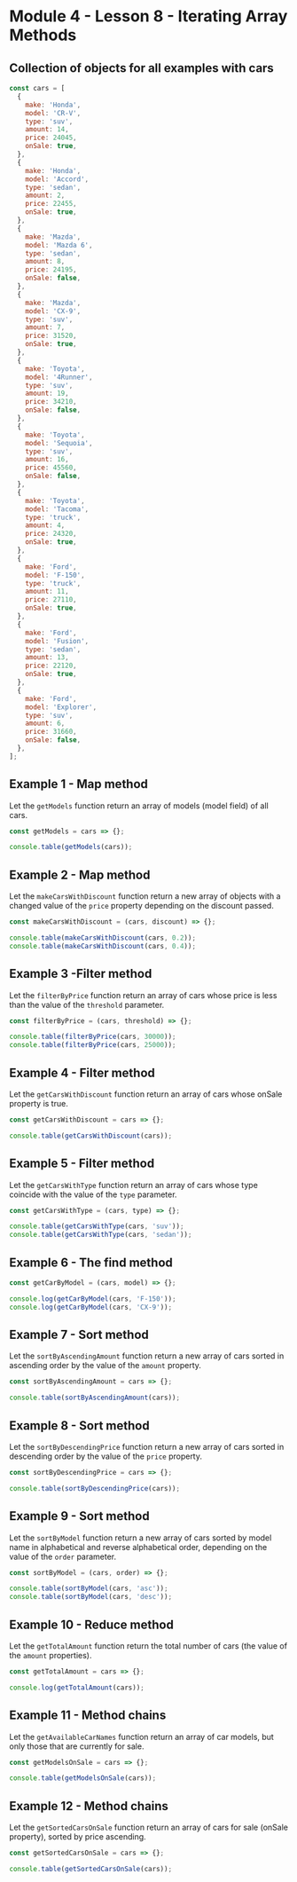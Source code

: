 # Module 4 - Lesson 8 - Iterating Array Methods

## Collection of objects for all examples with cars

```js
const cars = [
  {
    make: 'Honda',
    model: 'CR-V',
    type: 'suv',
    amount: 14,
    price: 24045,
    onSale: true,
  },
  {
    make: 'Honda',
    model: 'Accord',
    type: 'sedan',
    amount: 2,
    price: 22455,
    onSale: true,
  },
  {
    make: 'Mazda',
    model: 'Mazda 6',
    type: 'sedan',
    amount: 8,
    price: 24195,
    onSale: false,
  },
  {
    make: 'Mazda',
    model: 'CX-9',
    type: 'suv',
    amount: 7,
    price: 31520,
    onSale: true,
  },
  {
    make: 'Toyota',
    model: '4Runner',
    type: 'suv',
    amount: 19,
    price: 34210,
    onSale: false,
  },
  {
    make: 'Toyota',
    model: 'Sequoia',
    type: 'suv',
    amount: 16,
    price: 45560,
    onSale: false,
  },
  {
    make: 'Toyota',
    model: 'Tacoma',
    type: 'truck',
    amount: 4,
    price: 24320,
    onSale: true,
  },
  {
    make: 'Ford',
    model: 'F-150',
    type: 'truck',
    amount: 11,
    price: 27110,
    onSale: true,
  },
  {
    make: 'Ford',
    model: 'Fusion',
    type: 'sedan',
    amount: 13,
    price: 22120,
    onSale: true,
  },
  {
    make: 'Ford',
    model: 'Explorer',
    type: 'suv',
    amount: 6,
    price: 31660,
    onSale: false,
  },
];
```

## Example 1 - Map method

Let the `getModels` function return an array of models (model field) of all
cars.

```js
const getModels = cars => {};

console.table(getModels(cars));
```

## Example 2 - Map method

Let the `makeCarsWithDiscount` function return a new array of objects with a
changed value of the `price` property depending on the discount passed.

```js
const makeCarsWithDiscount = (cars, discount) => {};

console.table(makeCarsWithDiscount(cars, 0.2));
console.table(makeCarsWithDiscount(cars, 0.4));
```

## Example 3 -Filter method

Let the `filterByPrice` function return an array of cars whose price is less
than the value of the `threshold` parameter.

```js
const filterByPrice = (cars, threshold) => {};

console.table(filterByPrice(cars, 30000));
console.table(filterByPrice(cars, 25000));
```

## Example 4 - Filter method

Let the `getCarsWithDiscount` function return an array of cars whose onSale
property is true.

```js
const getCarsWithDiscount = cars => {};

console.table(getCarsWithDiscount(cars));
```

## Example 5 - Filter method

Let the `getCarsWithType` function return an array of cars whose type coincide
with the value of the `type` parameter.

```js
const getCarsWithType = (cars, type) => {};

console.table(getCarsWithType(cars, 'suv'));
console.table(getCarsWithType(cars, 'sedan'));
```

## Example 6 - The find method

```js
const getCarByModel = (cars, model) => {};

console.log(getCarByModel(cars, 'F-150'));
console.log(getCarByModel(cars, 'CX-9'));
```

## Example 7 - Sort method

Let the `sortByAscendingAmount` function return a new array of cars sorted in
ascending order by the value of the `amount` property.

```js
const sortByAscendingAmount = cars => {};

console.table(sortByAscendingAmount(cars));
```

## Example 8 - Sort method

Let the `sortByDescendingPrice` function return a new array of cars sorted in
descending order by the value of the `price` property.

```js
const sortByDescendingPrice = cars => {};

console.table(sortByDescendingPrice(cars));
```

## Example 9 - Sort method

Let the `sortByModel` function return a new array of cars sorted by model name
in alphabetical and reverse alphabetical order, depending on the value of the
`order` parameter.

```js
const sortByModel = (cars, order) => {};

console.table(sortByModel(cars, 'asc'));
console.table(sortByModel(cars, 'desc'));
```

## Example 10 - Reduce method

Let the `getTotalAmount` function return the total number of cars (the value of
the `amount` properties).

```js
const getTotalAmount = cars => {};

console.log(getTotalAmount(cars));
```

## Example 11 - Method chains

Let the `getAvailableCarNames` function return an array of car models, but only
those that are currently for sale.

```js
const getModelsOnSale = cars => {};

console.table(getModelsOnSale(cars));
```

## Example 12 - Method chains

Let the `getSortedCarsOnSale` function return an array of cars for sale (onSale
property), sorted by price ascending.

```js
const getSortedCarsOnSale = cars => {};

console.table(getSortedCarsOnSale(cars));
```

